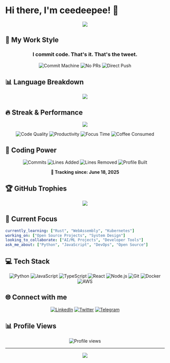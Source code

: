 # Hi there, I'm ceedeepee! 👋

<div align="center">
  <img src="https://capsule-render.vercel.app/api?type=waving&color=gradient&customColorList=0,2,2,5,30&height=200&section=header&text=ceedeepee&fontSize=90&animation=twinkling&fontAlignY=35&desc=Building%20Cool%20Stuff%20One%20Commit%20at%20a%20Time&descAlignY=55" />
</div>

## 🚀 My Work Style

<div align="center">
  
### I commit code. That's it. That's the tweet.

![Commit Machine](https://img.shields.io/badge/Work%20Style-Pure%20Commits-blueviolet?style=for-the-badge&logo=git&logoColor=white)
![No PRs](https://img.shields.io/badge/Pull%20Requests-Why%20Bother-red?style=for-the-badge&logo=github&logoColor=white)
![Direct Push](https://img.shields.io/badge/Deploy%20Strategy-YOLO%20to%20Main-yellow?style=for-the-badge&logo=rocket&logoColor=white)

</div>

## 📊 Language Breakdown

<div align="center">
  <img src="https://github-readme-stats.vercel.app/api/top-langs/?username=ceedeepee&theme=radical&hide_border=true&layout=donut-vertical&langs_count=8" />
</div>

## 🔥 Streak & Performance

<div align="center">
  <img src="https://github-readme-streak-stats.herokuapp.com/?user=ceedeepee&theme=radical&hide_border=true" />
</div>

<div align="center">
  
![Code Quality](https://img.shields.io/badge/Code%20Quality-A+-brightgreen?style=flat-square&logo=codacy)
![Productivity](https://img.shields.io/badge/Productivity-High%20Performer-success?style=flat-square&logo=todoist)
![Focus Time](https://img.shields.io/badge/Deep%20Work-8+%20hrs/day-blue?style=flat-square&logo=clockify)
![Coffee Consumed](https://img.shields.io/badge/Coffee-∞%20cups-brown?style=flat-square&logo=buy-me-a-coffee)

</div>

## 💪 Coding Power

<div align="center">
  
![Commits](https://img.shields.io/badge/Commits%20Today-16-brightgreen?style=for-the-badge&logo=git&logoColor=white)
![Lines Added](https://img.shields.io/badge/Lines%20Added-530+-success?style=for-the-badge&logo=github&logoColor=white)
![Lines Removed](https://img.shields.io/badge/Lines%20Removed-100+-orange?style=for-the-badge&logo=github&logoColor=white)
![Profile Built](https://img.shields.io/badge/Profile-100%25%20Custom%20Built-blueviolet?style=for-the-badge&logo=github&logoColor=white)

**📅 Tracking since: June 18, 2025**

</div>


## 🏆 GitHub Trophies

<div align="center">
  <img src="https://github-profile-trophy.vercel.app/?username=ceedeepee&theme=radical&no-frame=true&row=1&column=7&margin-w=15&margin-h=15" />
</div>


## 🎯 Current Focus

```yaml
currently_learning: ["Rust", "WebAssembly", "Kubernetes"]
working_on: ["Open Source Projects", "System Design"]
looking_to_collaborate: ["AI/ML Projects", "Developer Tools"]
ask_me_about: ["Python", "JavaScript", "DevOps", "Open Source"]
```


## 💻 Tech Stack

<div align="center">
  
![Python](https://img.shields.io/badge/python-3670A0?style=for-the-badge&logo=python&logoColor=ffdd54)
![JavaScript](https://img.shields.io/badge/javascript-%23323330.svg?style=for-the-badge&logo=javascript&logoColor=%23F7DF1E)
![TypeScript](https://img.shields.io/badge/typescript-%23007ACC.svg?style=for-the-badge&logo=typescript&logoColor=white)
![React](https://img.shields.io/badge/react-%2320232a.svg?style=for-the-badge&logo=react&logoColor=%2361DAFB)
![Node.js](https://img.shields.io/badge/node.js-6DA55F?style=for-the-badge&logo=node.js&logoColor=white)
![Git](https://img.shields.io/badge/git-%23F05033.svg?style=for-the-badge&logo=git&logoColor=white)
![Docker](https://img.shields.io/badge/docker-%230db7ed.svg?style=for-the-badge&logo=docker&logoColor=white)
![AWS](https://img.shields.io/badge/AWS-%23FF9900.svg?style=for-the-badge&logo=amazon-aws&logoColor=white)

</div>

## 🌐 Connect with me

<div align="center">
  
[![LinkedIn](https://img.shields.io/badge/LinkedIn-%230077B5.svg?logo=linkedin&logoColor=white)](https://linkedin.com/in/ceedeepee)
[![Twitter](https://img.shields.io/badge/Twitter-%231DA1F2.svg?logo=Twitter&logoColor=white)](https://twitter.com/fafnir)
[![Telegram](https://img.shields.io/badge/Telegram-2CA5E0?logo=telegram&logoColor=white)](https://t.me/ceedeepee)


</div>

## 📊 Profile Views

<div align="center">
  <img src="https://komarev.com/ghpvc/?username=ceedeepee&color=blueviolet&style=flat-square&label=Profile+Views" alt="Profile views"/>
</div>

---

<div align="center">
  <img src="https://capsule-render.vercel.app/api?type=waving&color=gradient&height=100&section=footer"/>
</div>

